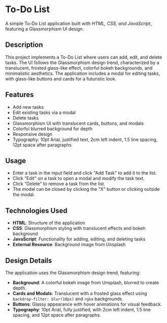 # To-Do List

A simple To-Do List application built with <i>HTML, CSS, and JavaScript</i>, featuring a Glassmorphism UI design.

## Description

This project implements a To-Do List where users can add, edit, and delete tasks. The UI follows the Glassmorphism design trend, characterized by a translucent, frosted glass-like effect, colorful bokeh backgrounds, and minimalistic aesthetics. The application includes a modal for editing tasks, with glass-like buttons and cards for a futuristic look.

## Features

- Add new tasks
- Edit existing tasks via a modal
- Delete tasks
- Glassmorphism UI with translucent cards, buttons, and modals
- Colorful blurred background for depth
- Responsive design
- Typography: 10pt Arial, justified text, 2cm left indent, 1.5 line spacing, 12pt space after paragraphs


## Usage

- Enter a task in the input field and click "Add Task" to add it to the list.
- Click "Edit" on a task to open a modal and modify the task text.
- Click "Delete" to remove a task from the list.
- The modal can be closed by clicking the "X" button or clicking outside the modal.

## Technologies Used

- **HTML**: Structure of the application
- **CSS**: Glassmorphism styling with translucent effects and bokeh background
- **JavaScript**: Functionality for adding, editing, and deleting tasks
- **External Resource**: Background image from Unsplash

## Design Details

The application uses the Glassmorphism design trend, featuring:
- **Background**: A colorful bokeh image from Unsplash, blurred to create depth.
- **Cards and Modals**: Translucent with a frosted glass effect using `backdrop-filter: blur(10px)` and `rgba` backgrounds.
- **Buttons**: Glassy appearance with hover animations for visual feedback.
- **Typography**: 10pt Arial, fully justified, with 2cm left indent, 1.5 line spacing, and 12pt space after paragraphs.
